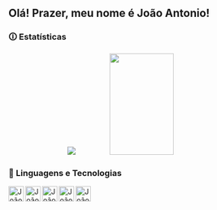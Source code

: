 ## Olá! Prazer, meu nome é João Antonio!

### 🛈 Estatísticas
<div align="center">
  <img  widht="42%" heigth="200" src="https://github-readme-stats.vercel.app/api?username=joaomn132&show_icons=true&theme=tokyonight&locale=pt-br"/>
  <img  width="50%" height="200" src="https://github-readme-stats.vercel.app/api/top-langs/?username=joaomn132&layout=compact&theme=tokyonight&locale=pt-br"/>
</div>

### 🤖 Linguagens e Tecnologias

<div>
  <img align="left" alt="João-C" width="30px" src="https://cdn.jsdelivr.net/gh/devicons/devicon@latest/icons/c/c-original.svg"/>
  <img align="left" alt="João-Java" width="30px" src="https://cdn.jsdelivr.net/gh/devicons/devicon@latest/icons/java/java-original.svg"/>
  <img align="left" alt="João-Python" width="30px" src="https://cdn.jsdelivr.net/gh/devicons/devicon@latest/icons/python/python-original.svg" />
  <img align="left" alt="João-HTML" width="30px" src="https://cdn.jsdelivr.net/gh/devicons/devicon@latest/icons/html5/html5-original.svg" />
  <img align="left" alt="João-CSS" width="30px" src="https://cdn.jsdelivr.net/gh/devicons/devicon@latest/icons/css3/css3-original.svg" />

</div>
